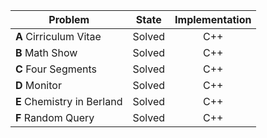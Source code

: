 | Problem        | State           | Implementation  |
 | ------------- |:---------------:| :--------------:|		
 | **A** Cirriculum Vitae | Solved          | C++            |		
 | **B** Math Show | Solved          | C++            |	
 | **C** Four Segments | Solved          | C++            |		 
 | **D** Monitor | Solved          | C++            
 | **E** Chemistry in Berland | Solved          | C++ |            
 | **F** Random Query | Solved          | C++            |
